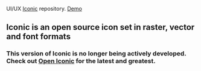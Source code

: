 UI/UX [Iconic](https://github.com/somerandomdude/Iconic) repository. [Demo](https://useiconic.com/open/)

## Iconic is an open source icon set in raster, vector and font formats

### This version of Iconic is no longer being actively developed. Check out [Open Iconic](https://github.com/iconic/open-iconic) for the latest and greatest.




